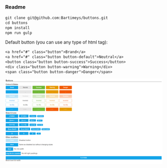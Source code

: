 ### Readme
```
git clone git@github.com:Bartimeys/buttons.git
cd buttons
npm install
npm run gulp
```


Default button (you can use any type of html tag):
```
<a href="#" class="button">Brand</a>
<a href="#" class="button button-default">Neutral</a>
<button class="button button-success">Success</button>
<div class="button button-warning">Warning</div>
<span class="button button-danger">Danger</span>
```
![ScreenShot](https://github.com/Bartimeys/buttons/blob/master/img.png)